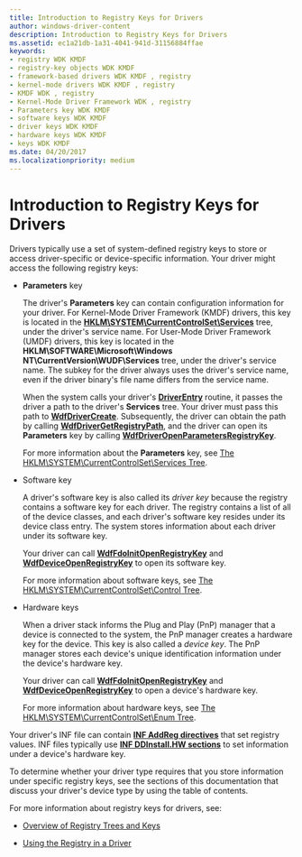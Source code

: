 ```yaml
---
title: Introduction to Registry Keys for Drivers
author: windows-driver-content
description: Introduction to Registry Keys for Drivers
ms.assetid: ec1a21db-1a31-4041-941d-31156884ffae
keywords:
- registry WDK KMDF
- registry-key objects WDK KMDF
- framework-based drivers WDK KMDF , registry
- kernel-mode drivers WDK KMDF , registry
- KMDF WDK , registry
- Kernel-Mode Driver Framework WDK , registry
- Parameters key WDK KMDF
- software keys WDK KMDF
- driver keys WDK KMDF
- hardware keys WDK KMDF
- keys WDK KMDF
ms.date: 04/20/2017
ms.localizationpriority: medium
---
```


# Introduction to Registry Keys for Drivers


Drivers typically use a set of system-defined registry keys to store or access driver-specific or device-specific information. Your driver might access the following registry keys:

-   **Parameters** key

    The driver's **Parameters** key can contain configuration information for your driver. For Kernel-Mode Driver Framework (KMDF) drivers, this key is located in the [**HKLM\\SYSTEM\\CurrentControlSet\\Services**](https://msdn.microsoft.com/library/windows/hardware/ff546188) tree, under the driver's service name. For User-Mode Driver Framework (UMDF) drivers, this key is located in the **HKLM\\SOFTWARE\\Microsoft\\Windows NT\\CurrentVersion\\WUDF\\Services** tree, under the driver's service name. The subkey for the driver always uses the driver's service name, even if the driver binary's file name differs from the service name.

    When the system calls your driver's [**DriverEntry**](https://msdn.microsoft.com/library/windows/hardware/ff540807) routine, it passes the driver a path to the driver's **Services** tree. Your driver must pass this path to [**WdfDriverCreate**](https://msdn.microsoft.com/library/windows/hardware/ff547175). Subsequently, the driver can obtain the path by calling [**WdfDriverGetRegistryPath**](https://msdn.microsoft.com/library/windows/hardware/ff547187), and the driver can open its **Parameters** key by calling [**WdfDriverOpenParametersRegistryKey**](https://msdn.microsoft.com/library/windows/hardware/ff547202).

    For more information about the **Parameters** key, see [The HKLM\\SYSTEM\\CurrentControlSet\\Services Tree](https://msdn.microsoft.com/library/windows/hardware/ff546188).

-   Software key

    A driver's software key is also called its *driver key* because the registry contains a software key for each driver. The registry contains a list of all of the device classes, and each driver's software key resides under its device class entry. The system stores information about each driver under its software key.

    Your driver can call [**WdfFdoInitOpenRegistryKey**](https://msdn.microsoft.com/library/windows/hardware/ff547249) and [**WdfDeviceOpenRegistryKey**](https://msdn.microsoft.com/library/windows/hardware/ff546804) to open its software key.

    For more information about software keys, see [The HKLM\\SYSTEM\\CurrentControlSet\\Control Tree](https://msdn.microsoft.com/library/windows/hardware/ff546165).

-   Hardware keys

    When a driver stack informs the Plug and Play (PnP) manager that a device is connected to the system, the PnP manager creates a hardware key for the device. This key is also called a *device key*. The PnP manager stores each device's unique identification information under the device's hardware key.

    Your driver can call [**WdfFdoInitOpenRegistryKey**](https://msdn.microsoft.com/library/windows/hardware/ff547249) and [**WdfDeviceOpenRegistryKey**](https://msdn.microsoft.com/library/windows/hardware/ff546804) to open a device's hardware key.

    For more information about hardware keys, see [The HKLM\\SYSTEM\\CurrentControlSet\\Enum Tree](https://msdn.microsoft.com/library/windows/hardware/ff546173).

Your driver's INF file can contain [**INF AddReg directives**](https://msdn.microsoft.com/library/windows/hardware/ff546320) that set registry values. INF files typically use [**INF DDInstall.HW sections**](https://msdn.microsoft.com/library/windows/hardware/ff547330) to set information under a device's hardware key.

To determine whether your driver type requires that you store information under specific registry keys, see the sections of this documentation that discuss your driver's device type by using the table of contents.

For more information about registry keys for drivers, see:

-   [Overview of Registry Trees and Keys](https://msdn.microsoft.com/library/windows/hardware/ff549538)

-   [Using the Registry in a Driver](https://msdn.microsoft.com/library/windows/hardware/ff565537)

 

 





